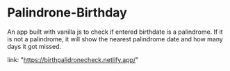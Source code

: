 # Palindrone-Birthday

An app built with vanilla js to check if entered birthdate is a palindrome. If it is not a palindrome, it will show the nearest palindrome date and how many days it got missed.

link: "https://birthpalidronecheck.netlify.app/"
